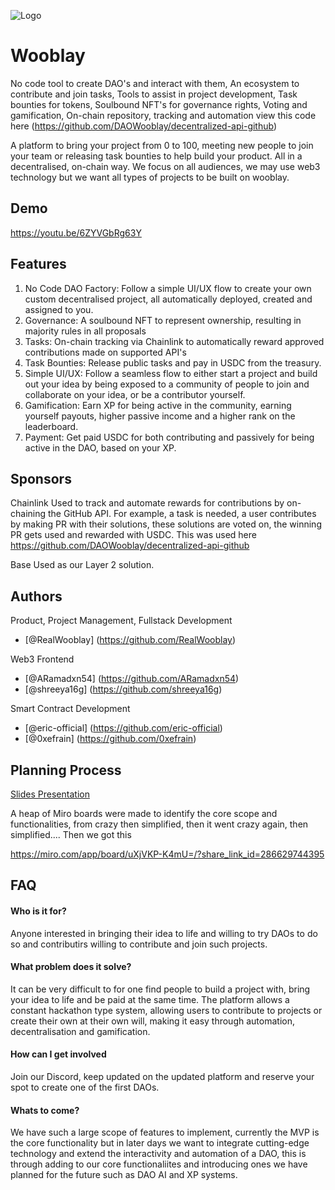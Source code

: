 
![Logo](https://imgur.com/a/O3Ocvjy)


# Wooblay

No code tool to create DAO's and interact with them,
An ecosystem to contribute and join tasks,
Tools to assist in project development,
Task bounties for tokens,
Soulbound NFT's for governance rights,
Voting and gamification,
On-chain repository, tracking and automation view this code here (https://github.com/DAOWooblay/decentralized-api-github)

A platform to bring your project from 0 to 100, meeting new people to join your team or releasing task bounties to help build your product. All in a decentralised, on-chain way. 
We focus on all audiences, we may use web3 technology but we want all types of projects to be built on wooblay.



## Demo

https://youtu.be/6ZYVGbRg63Y


## Features

1) No Code DAO Factory: Follow a simple UI/UX flow to create your own custom decentralised project, all automatically deployed, created and assigned to you.
2) Governance: A soulbound NFT to represent ownership, resulting in majority rules in all proposals
3) Tasks: On-chain tracking via Chainlink to automatically reward approved contributions made on supported API's
4) Task Bounties: Release public tasks and pay in USDC from the treasury.
5) Simple UI/UX: Follow a seamless flow to either start a project and build out your idea by being exposed to a community of people to join and collaborate on your idea, or be a contributor yourself.
6) Gamification: Earn XP for being active in the community, earning yourself payouts, higher passive income and a higher rank on the leaderboard.
7) Payment: Get paid USDC for both contributing and passively for being active in the DAO, based on your XP.
## Sponsors

Chainlink
Used to track and automate rewards for contributions by on-chaining the GitHub API. For example, a task is needed, a user contributes by making PR with their solutions, these solutions are voted on, the winning PR gets used and rewarded with USDC. This was used here https://github.com/DAOWooblay/decentralized-api-github

Base
Used as our Layer 2 solution.
## Authors
Product, Project Management, Fullstack Development
- [@RealWooblay] (https://github.com/RealWooblay)

Web3 Frontend
- [@ARamadxn54] (https://github.com/ARamadxn54)
- [@shreeya16g] (https://github.com/shreeya16g)

Smart Contract Development
- [@eric-official] (https://github.com/eric-official)
- [@0xefrain] (https://github.com/0xefrain)


## Planning Process

[Slides Presentation](https://linktodocumentation)

A heap of Miro boards were made to identify the core scope and functionalities, from crazy then simplified, then it went crazy again, then simplified....
Then we got this

https://miro.com/app/board/uXjVKP-K4mU=/?share_link_id=286629744395
## FAQ

#### Who is it for?

Anyone interested in bringing their idea to life and willing to try DAOs to do so and contributirs willing to contribute and join such projects.

#### What problem does it solve?

It can be very difficult to for one find people to build a project with, bring your idea to life and be paid at the same time. The platform allows a constant hackathon type system, allowing users to contribute to projects or create their own at their own will, making it easy through automation, decentralisation and gamification.

#### How can I get involved

Join our Discord, keep updated on the updated platform and reserve your spot to create one of the first DAOs.

#### Whats to come?

We have such a large scope of features to implement, currently the MVP is the core functionality but in later days we want to integrate cutting-edge technology and extend the interactivity and automation of a DAO, this is through adding to our core functionaliites and introducing ones we have planned for the future such as DAO AI and XP systems.
